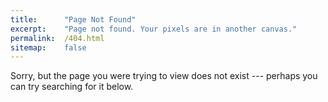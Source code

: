 ```yaml
---
title:      "Page Not Found"
excerpt:    "Page not found. Your pixels are in another canvas."
permalink:  /404.html
sitemap:    false
---
```


Sorry, but the page you were trying to view does not exist --- perhaps you can
try searching for it below.

<script type="text/javascript">
  var GOOG_FIXURL_LANG = 'en';
  var GOOG_FIXURL_SITE = '{{ site.url }}'
</script>
<script type="text/javascript"
  src="//linkhelp.clients.google.com/tbproxy/lh/wm/fixurl.js">
</script>
